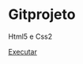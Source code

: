 # Gitprojeto
 Html5 e Css2

 <a href="https://joandersonduarte.github.io/Projeto01/index.html">Executar</a> 
